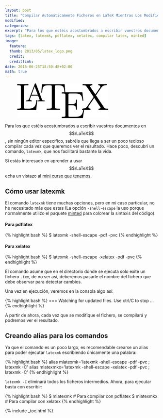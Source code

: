 ```yaml
---
layout: post
title: "Compilar Automáticamente Ficheros en LaTeX Mientras Los Modificamos"
modified:
categories:
excerpt: "Para los que estéis acostumbrados a escribir vuestros documentos en LaTeX, sin ningún editor específico, sabréis que llega a ser un poco tedioso compilar cada vez que queremos ver el resultado. Hace poco, descubrí un comando, latexmk, que nos facilitará bastante la vida."
tags: [latex, latexmk, pdflatex, xelatex, compilar latex, minted]
image:
  feature:
  thumb: 2013/05/latex_logo.png
  credit:
  creditlink:
date: 2015-06-25T18:50:48+02:00
math: true
---
```


<figure>
  <img src="/images/2013/05/latex_logo.png" title="{{ page.title }}" alt="{{ page.title }}" />
</figure>

Para los que estéis acostumbrados a escribir vuestros documentos en $$\LaTeX$$, sin ningún editor específico, sabréis que llega a ser un poco tedioso compilar cada vez que queremos ver el resultado. Hace poco, descubrí un comando, `latexmk`, que nos facilitará bastante la vida.

Si estás interesado en aprender a usar $$\LaTeX$$ echa un vistazo al [mini curso que tenemos](/mini-curso-de-latex-introduccion/ "Mini curso de Latex - introducción").

<!--ad-->

## Cómo usar latexmk

El comando `latexmk` tiene muchas opciones, pero  en mi caso particular, no he necesitado más que estas (La opción `-shell-escape` la uso porque normalmente utilizo el paquete [minted](/resaltar-sintaxis-del-codigo-fuente-en-latex-con-minted/ "Resaltar sintaxis del código fuente en LaTeX con minted") para colorear la sintáxis del código):

#### Para pdflatex
{% highlight bash %}
$ latexmk -shell-escape -pdf -pvc
{% endhighlight %}

#### Para xelatex
{% highlight bash %}
$ latexmk -shell-escape -xelatex -pdf -pvc
{% endhighlight %}

El comando asume que en el directorio donde se ejecuta solo exite un fichero `.tex`, de no ser así, deberemos pasarle el nombre del fichero que debe observar para detectar cambios.

Una vez en ejecución, veremos en la consola algo así:

{% highlight bash %}
=== Watching for updated files. Use ctrl/C to stop ...
{% endhighlight %}

A partir de ahora, cada vez que se modifique el fichero, se compilará y podremos ver el resultado.

## Creando alias para los comandos

Ya que el comando es un poco largo, es recomendable crearse un alias para poder ejecutar `latexmk` escribiendo únicamente una palabra:

{% highlight bash %}
alias mlatexmk='latexmk -shell-escape -pdf -pvc ; latexmk -C'
alias mlatexmkx='latexmk -shell-escape -xelatex -pdf -pvc ; latexmk -C'
{% endhighlight %}

`latexmk -C` eliminará todos los ficheros intermedios. Ahora, para ejecutar basta con escribir:

{% highlight bash %}
$ mlatexmk # Para compilar con pdflatex
$ mlatexmkx # Para compilar con xelatex
{% endhighlight %}


{% include _toc.html %}
